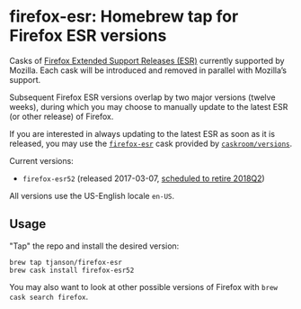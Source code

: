 # firefox-esr: Homebrew tap for Firefox ESR versions

Casks of [Firefox Extended Support Releases (ESR)](https://www.mozilla.org/en-US/firefox/organizations/)
currently supported by Mozilla.
Each cask will be introduced and removed in parallel with Mozilla’s support.

Subsequent Firefox ESR versions overlap by two major versions (twelve weeks),
during which you may choose to manually update to the latest ESR (or other
release) of Firefox.

If you are interested in always updating to the latest ESR as soon as it is
released, you may use the [`firefox-esr`](https://github.com/caskroom/homebrew-versions)
cask provided by [`caskroom/versions`](https://github.com/caskroom/homebrew-versions).

Current versions:

* `firefox-esr52` (released 2017-03-07, [scheduled to retire 2018Q2](https://wiki.mozilla.org/RapidRelease/Calendar))

All versions use the US-English locale `en-US`.

## Usage

"Tap" the repo and install the desired version:

```
brew tap tjanson/firefox-esr
brew cask install firefox-esr52
```

You may also want to look at other possible versions of Firefox with
`brew cask search firefox`.

